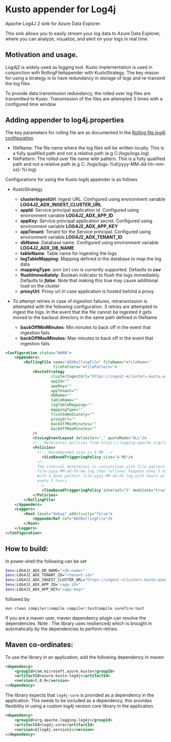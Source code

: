 # Kusto appender for Log4j
Apache Log4J 2 sink for Azure Data Explorer.


This sink allows you to easily stream your log data to Azure Data Explorer, where you can analyze, visualize, and alert on your logs in real time.

Motivation and usage.
----------------------
Log4j2 is widely used as logging tool. Kusto implementation
is used in conjunction with RollingFileAppender with KustoStrategy.
The key reason for using a strategy is to have redundancy in storage
of logs and re-transmit the log files.

To provide data transmission redundancy, the rolled over log files are
transmitted to Kusto. Transmission of the files are attempted 3 times
with a configured time window


Adding appender to log4j.properties
----------------------
The key parameters for rolling file are as documented in
the [Rolling file log4j configuration](https://logging.apache.org/log4j/2.x/manual/appenders.html#RollingFileAppender)

- fileName: The file name where the log files will be written locally. This is a fully qualified path and not a
  relative path (e.g C:/logs/logs.log)
- filePattern: The rolled over file name with pattern. This is a fully qualified path and not a relative path (e.g C:
  /logs/logs-%d{yyyy-MM-dd-hh-mm-ss}-%i.log)

Configurations for using the Kusto log4j appender is as follows

- KustoStrategy
    - **clusterIngestUrl**: Ingest URL. Configured using environment variable **LOG4J2_ADX_INGEST_CLUSTER_URL**
    - **appId**: Service principal application id. Configured using environment variable **LOG4J2_ADX_APP_ID**
    - **appKey**: Service principal application secret. Configured using environment variable **LOG4J2_ADX_APP_KEY**
    - **appTenant**: Tenant for the Service principal. Configured using environment variable **LOG4J2_ADX_TENANT_ID**
    - **dbName**: Database name. Configured using environment variable **LOG4J2_ADX_DB_NAME**
    - **tableName**: Table name for ingesting the logs
    - **logTableMapping**: Mapping defined in the database to map the log data
    - **mappingType**: json (or) csv is currently supported. Defaults to **_csv_**
    - **flushImmediately**: Boolean indicator to flush the logs immediately. Defaults to **_false_**. Note that making
      this true may cause additional load on the cluster
    - **proxyUrl**: Proxy url in case application is hosted behind a proxy

- To attempt retries in case of ingestion failures, retransmission is attempted with the following configuration. 3
  retries are attempted to ingest the logs. In the event that the file cannot be ingested it gets moved to the backout
  directory in the same path defined in fileName

    - **backOffMinMinutes**: Min minutes to back off in the event that ingestion fails
    - **backOffMaxMinutes**: Max minutes to back off in the event that ingestion fails

```xml
<Configuration status="WARN">
    <Appenders>
        <RollingFile name="ADXRollingFile" fileName="<fileName>"
                     filePattern="<filePattern>">
            <KustoStrategy
                    clusterIngestUrl="https://ingest-<cluster>.kusto.windows.net"
                    appId=""
                    appKey=""
                    appTenant=""
                    dbName=""
                    tableName=""
                    logTableMapping=""
                    mappingType=""
                    flushImmediately=""
                    proxyUrl=""
                    backOffMinMinutes=""
                    backOffMaxMinutes=""
            />
            <CsvLogEventLayout delimiter="," quoteMode="ALL"/>
            <!-- References policies from https://logging.apache.org/log4j/2.x/manual/appenders.html -->
            <Policies>
              <!-- Recommended size is 4 MB -->
                <SizeBasedTriggeringPolicy size="4 MB"/>
              <!-- 
              The interval determines in conjunction with file pattern the time for rollup. If file has pattern
              file-yyyy-MM-dd-hh-mm.log then rollover happens evey 5 minutes (interval below)
              With a date pattern file-yyyy-MM-dd-hh.log with hours as the most specific item, rollover would happen
              every 5 hours 
              -->
                <TimeBasedTriggeringPolicy interval="5" modulate="true"/>
            </Policies>
        </RollingFile>
    </Appenders>
    <Loggers>
        <Root level="debug" additivity="false">
            <AppenderRef ref="ADXRollingFile"/>
        </Root>
    </Loggers>
</Configuration>
```

How to build:
----------------------
In power-shell the following can be set

```sh
$env:LOG4J2_ADX_DB_NAME="<db-name>"
$env:LOG4J2_ADX_TENANT_ID="<tenant-id>"                   
$env:LOG4J2_ADX_INGEST_CLUSTER_URL="https://ingest-<cluster>.kusto.windows.net"
$env:LOG4J2_ADX_APP_ID="<app-id>"
$env:LOG4J2_ADX_APP_KEY="<app-key>" 
```
followed by 

```mvn clean compiler:compile compiler:testCompile surefire:test```

If you are a maven user, maven dependency plugin can resolve the dependencies. 
Note : The library uses resilience4j which is brought in automatically by the dependencies to perform retries.

Maven co-ordinates:
----------------------
To use the library in an application, add the following dependency in maven
```xml
<dependency>
    <groupId>com.microsoft.azure.kusto</groupId>
    <artifactId>azure-kusto-log4j</artifactId>
    <version>1.0.0</version>
</dependency>
```
The library expects that `log4j-core` is provided as a dependency in the application. This needs to be included as a 
dependency, this provides flexibility in using a custom log4j version core library in the application.
```xml
<dependency>
    <groupId>org.apache.logging.log4j</groupId>
    <artifactId>log4j-core</artifactId>
    <version>${log4j.version}</version>
</dependency>
```
